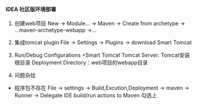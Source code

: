 #### IDEA 社区版环境部署
1. 创建web项目
New -> Module... -> Maven -> Create from archetype -> ...maven-archetype-webapp ->...
   
2. 集成tomcat plugin
File -> Settings -> Plugins -> download Smart Tomcat
   
3. Run/Debug Configurations
+Smart Tomcat 
   Tomcat Server: Tomcat安装根目录
   Deployment Directory：web项目的webapp目录
   
4. 问题杂烩
- 程序包不存在
File -> settings -> Build,Excution,Deployment -> maven -> Runner -> Delegate IDE build/run actions to Maven 勾选上